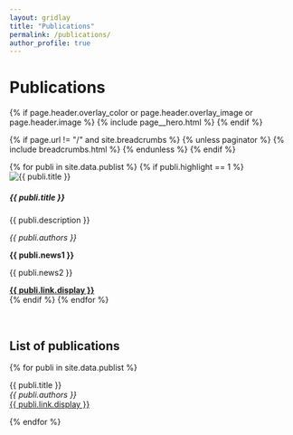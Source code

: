 ```yaml
---
layout: gridlay
title: "Publications"
permalink: /publications/
author_profile: true
---
```


# Publications
{% if page.header.overlay_color or page.header.overlay_image or page.header.image %}
  {% include page__hero.html %}
{% endif %}

{% if page.url != "/" and site.breadcrumbs %}
  {% unless paginator %}
    {% include breadcrumbs.html %}
  {% endunless %}
{% endif %}

<div class="container">
  <div class="row row-cols-1 row-cols-md-2">
    {% for publi in site.data.publist %}
      {% if publi.highlight == 1 %}
        <div class="col mb-4">
          <div class="card h-100 d-flex flex-column justify-content-between bg-light">
            <img src="{{ site.url }}{{ site.baseurl }}/images/{{ publi.image }}" class="card-img-top" alt="{{ publi.title }}">
            <div class="card-body">
              <h5 class="card-title">{{ publi.title }}</h5>
              <p class="card-text">{{ publi.description }}</p>
              <p class="card-text"><em>{{ publi.authors }}</em></p>
              <p class="card-text text-danger"><strong>{{ publi.news1 }}</strong></p>
              <p class="card-text">{{ publi.news2 }}</p>
            </div>
            <div class="card-footer">
              <a href="{{ publi.link.url }}" class="card-link text-nowrap"><strong>{{ publi.link.display }}</strong></a>
            </div>
          </div>
        </div>
      {% endif %}
    {% endfor %}
  </div>

  <p>&nbsp;</p>

  <h2>List of publications</h2>
  {% for publi in site.data.publist %}
    <p>
      {{ publi.title }}<br>
      <em>{{ publi.authors }}</em><br>
      <a href="{{ publi.link.url }}">{{ publi.link.display }}</a>
    </p>
  {% endfor %}
</div>
